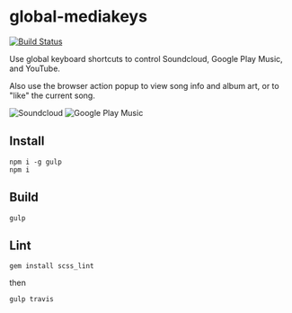 # global-mediakeys

[![Build Status](https://travis-ci.org/erikdesjardins/global-mediakeys.svg)](https://travis-ci.org/erikdesjardins/global-mediakeys)

Use global keyboard shortcuts to control Soundcloud, Google Play Music, and YouTube.

Also use the browser action popup to view song info and album art, or to "like" the current song.

![Soundcloud](https://cloud.githubusercontent.com/assets/7673145/9709071/ecd35f8e-54f2-11e5-90a7-217283abb7ae.png)
![Google Play Music](https://cloud.githubusercontent.com/assets/7673145/9709183/c18e33e2-54f4-11e5-8e7b-180bb07c0d62.png)

## Install

	npm i -g gulp
	npm i

## Build

	gulp

## Lint

	gem install scss_lint

then

	gulp travis
